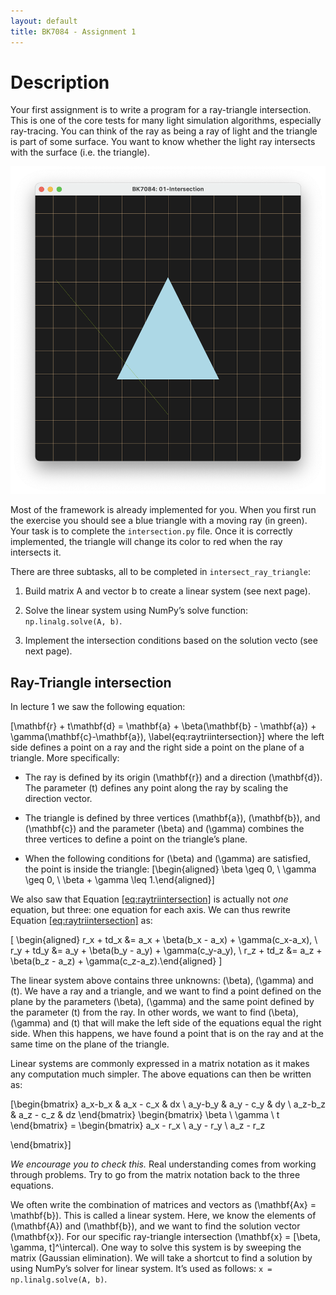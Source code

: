 ```yaml
---
layout: default
title: BK7084 - Assignment 1
---
```


# Description

Your first assignment is to write a program for a ray-triangle
intersection. This is one of the core tests for many light simulation
algorithms, especially ray-tracing. You can think of the ray as being a
ray of light and the triangle is part of some surface. You want to know
whether the light ray intersects with the surface (i.e. the triangle).

![Starting Situation](../assets/images/assignment1/window.png)

Most of the framework is already implemented for you. When you first run
the exercise you should see a blue triangle with a moving ray (in
green). Your task is to complete the `intersection.py` file. Once it is
correctly implemented, the triangle will change its color to red when
the ray intersects it.

There are three subtasks, all to be completed in
`intersect_ray_triangle`:

1.  Build matrix A and vector b to create a linear system (see next
    page).

2.  Solve the linear system using NumPy’s solve function:
    `np.linalg.solve(A, b)`.

3.  Implement the intersection conditions based on the solution vecto
    (see next page).

## Ray-Triangle intersection

In lecture 1 we saw the following equation:

\[\mathbf{r} + t\mathbf{d} = \mathbf{a} + \beta(\mathbf{b} - \mathbf{a}) + \gamma(\mathbf{c}-\mathbf{a}),
\label{eq:raytriintersection}\] where the left side defines a point on a
ray and the right side a point on the plane of a triangle. More
specifically:

  - The ray is defined by its origin \(\mathbf{r}\) and a direction
    \(\mathbf{d}\). The parameter \(t\) defines any point along the ray
    by scaling the direction vector.

  - The triangle is defined by three vertices \(\mathbf{a}\),
    \(\mathbf{b}\), and \(\mathbf{c}\) and the parameter \(\beta\) and
    \(\gamma\) combines the three vertices to define a point on the
    triangle’s plane.

  - When the following conditions for \(\beta\) and \(\gamma\) are
    satisfied, the point is inside the triangle: \[\begin{aligned}
    \beta \geq 0, \\
    \gamma \geq 0, \\
    \beta + \gamma \leq 1.\end{aligned}\]

We also saw that Equation
[\[eq:raytriintersection\]](#eq:raytriintersection) is actually not
*one* equation, but three: one equation for each axis. We can thus
rewrite Equation [\[eq:raytriintersection\]](#eq:raytriintersection) as:

\[
\begin{aligned}
r_x + td_x &= a_x + \beta(b_x - a_x) + \gamma(c_x-a_x), \\
r_y + td_y &= a_y + \beta(b_y - a_y) + \gamma(c_y-a_y), \\
r_z + td_z &= a_z + \beta(b_z - a_z) + \gamma(c_z-a_z).\end{aligned}
\]

The linear system above contains three unknowns: \(\beta\), \(\gamma\)
and \(t\). We have a ray and a triangle, and we want to find a point
defined on the plane by the parameters \(\beta\), \(\gamma\) and the
same point defined by the parameter \(t\) from the ray. In other words,
we want to find \(\beta\), \(\gamma\) and \(t\) that will make the left
side of the equations equal the right side. When this happens, we have
found a point that is on the ray and at the same time on the plane of
the triangle.

Linear systems are commonly expressed in a matrix notation as it makes
any computation much simpler. The above equations can then be written
as:

\[\begin{bmatrix}
 a_x-b_x & a_x - c_x & dx \\
 a_y-b_y & a_y - c_y & dy \\
 a_z-b_z & a_z - c_z & dz
\end{bmatrix}
\begin{bmatrix}
 \beta \\
 \gamma \\
 t
\end{bmatrix} =
\begin{bmatrix}
 a_x - r_x \\
 a_y - r_y \\
 a_z - r_z

\end{bmatrix}\]

*We encourage you to check this.* Real understanding comes from working
through problems. Try to go from the matrix notation back to the three
equations.

We often write the combination of matrices and vectors as
\(\mathbf{Ax} = \mathbf{b}\). This is called a linear system. Here, we
know the elements of \(\mathbf{A}\) and \(\mathbf{b}\), and we want to
find the solution vector \(\mathbf{x}\). For our specific ray-triangle
intersection \(\mathbf{x} = [\beta, \gamma, t]^\intercal\). One way to
solve this system is by sweeping the matrix (Gaussian elimination). We
will take a shortcut to find a solution by using NumPy’s solver for
linear system. It’s used as follows: `x = np.linalg.solve(A, b)`.
